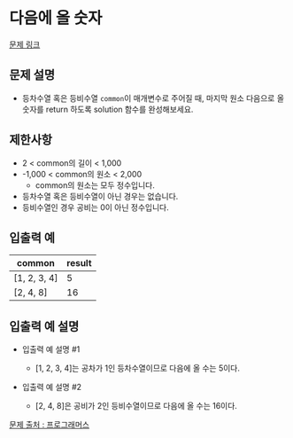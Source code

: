 # 다음에 올 숫자

[문제 링크](https://school.programmers.co.kr/learn/courses/30/lessons/120924)

## 문제 설명

- 등차수열 혹은 등비수열 `common`이 매개변수로 주어질 때, 마지막 원소 다음으로 올 숫자를 return 하도록 solution 함수를 완성해보세요.

## 제한사항

- 2 < common의 길이 < 1,000
- -1,000 < common의 원소 < 2,000
  - common의 원소는 모두 정수입니다.
- 등차수열 혹은 등비수열이 아닌 경우는 없습니다.
- 등비수열인 경우 공비는 0이 아닌 정수입니다.

## 입출력 예

| common       | result |
| ------------ | ------ |
| [1, 2, 3, 4] | 5      |
| [2, 4, 8]    | 16     |

## 입출력 예 설명

- 입출력 예 설명 #1

  - [1, 2, 3, 4]는 공차가 1인 등차수열이므로 다음에 올 수는 5이다.

- 입출력 예 설명 #2

  - [2, 4, 8]은 공비가 2인 등비수열이므로 다음에 올 수는 16이다.

[문제 출처 : 프로그래머스](https://school.programmers.co.kr/learn/challenges?order=acceptance_desc&levels=0)
